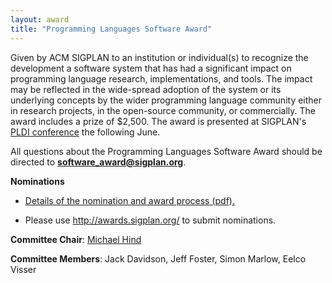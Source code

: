 ```yaml
---
layout: award
title: "Programming Languages Software Award"
---
```

Given by ACM SIGPLAN to an institution or individual(s) to
recognize the development a software system that has had a
significant impact on programming language research,
implementations, and tools. The impact may be reflected in the
wide-spread adoption of the system or its underlying concepts by
the wider programming language community either in research
projects, in the open-source community, or commercially. The award
includes a prize of $2,500. The award is presented at SIGPLAN's
[PLDI conference](/Conferences/PLDI) the following June.  

All questions about the Programming Languages Software Award should be directed to **software_award@sigplan.org**.

**Nominations**

- [Details of the nomination and award process (pdf).](/sites/default/files/award-nominations.pdf)

- Please use <http://awards.sigplan.org/> to submit nominations.

**Committee Chair**: [Michael Hind](mailto:hind@acm.org)

**Committee Members**: Jack Davidson, Jeff Foster, Simon Marlow, Eelco Visser


